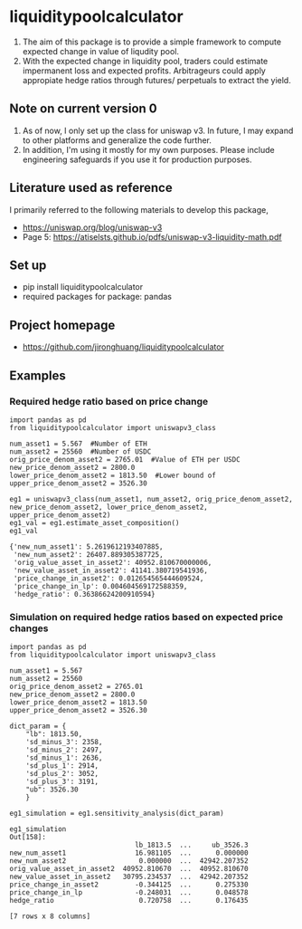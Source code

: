 # liquiditypoolcalculator

1. The aim of this package is to provide a simple framework to compute expected change in value of liqudity pool.
2. With the expected change in liquidity pool, traders could estimate impermanent loss and expected profits. Arbitrageurs could apply appropiate hedge ratios through futures/ perpetuals to extract the yield.

## Note on current version 0

1. As of now, I only set up the class for uniswap v3. In future, I may expand to other platforms and generalize the code further. 
2. In addition, I'm using it mostly for my own purposes. Please include engineering safeguards if you use it for production purposes.

## Literature used as reference

I primarily referred to the following materials to develop this package,

- https://uniswap.org/blog/uniswap-v3
- Page 5: https://atiselsts.github.io/pdfs/uniswap-v3-liquidity-math.pdf


## Set up

- pip install liquiditypoolcalculator
- required packages for package: pandas

## Project homepage

- https://github.com/jironghuang/liquiditypoolcalculator

## Examples

### Required hedge ratio based on price change

```
import pandas as pd
from liquiditypoolcalculator import uniswapv3_class

num_asset1 = 5.567  #Number of ETH
num_asset2 = 25560  #Number of USDC
orig_price_denom_asset2 = 2765.01  #Value of ETH per USDC
new_price_denom_asset2 = 2800.0
lower_price_denom_asset2 = 1813.50  #Lower bound of 
upper_price_denom_asset2 = 3526.30     

eg1 = uniswapv3_class(num_asset1, num_asset2, orig_price_denom_asset2, new_price_denom_asset2, lower_price_denom_asset2, upper_price_denom_asset2)
eg1_val = eg1.estimate_asset_composition()      
eg1_val

{'new_num_asset1': 5.2619612193407885,
 'new_num_asset2': 26407.889305387725,
 'orig_value_asset_in_asset2': 40952.810670000006,
 'new_value_asset_in_asset2': 41141.380719541936,
 'price_change_in_asset2': 0.012654565444609524,
 'price_change_in_lp': 0.004604569172588359,
 'hedge_ratio': 0.36386624200910594}
```

### Simulation on required hedge ratios based on expected price changes

```
import pandas as pd
from liquiditypoolcalculator import uniswapv3_class

num_asset1 = 5.567
num_asset2 = 25560
orig_price_denom_asset2 = 2765.01
new_price_denom_asset2 = 2800.0
lower_price_denom_asset2 = 1813.50
upper_price_denom_asset2 = 3526.30   

dict_param = {
    "lb": 1813.50,
    'sd_minus_3': 2358,
    'sd_minus_2': 2497,
    'sd_minus_1': 2636,
    'sd_plus_1': 2914,
    'sd_plus_2': 3052,       
    'sd_plus_3': 3191,       
    "ub": 3526.30        
    }
    
eg1_simulation = eg1.sensitivity_analysis(dict_param)

eg1_simulation
Out[158]: 
                               lb_1813.5  ...     ub_3526.3
new_num_asset1                 16.981105  ...      0.000000
new_num_asset2                  0.000000  ...  42942.207352
orig_value_asset_in_asset2  40952.810670  ...  40952.810670
new_value_asset_in_asset2   30795.234537  ...  42942.207352
price_change_in_asset2         -0.344125  ...      0.275330
price_change_in_lp             -0.248031  ...      0.048578
hedge_ratio                     0.720758  ...      0.176435

[7 rows x 8 columns]
      
```
